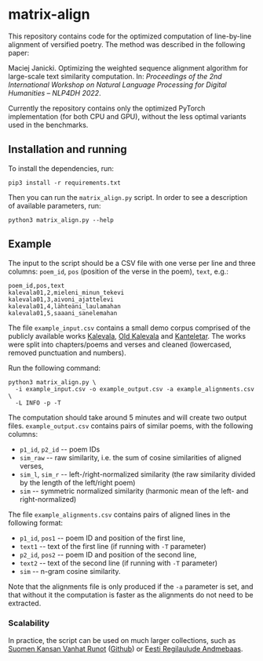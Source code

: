 # matrix-align

This repository contains code for the optimized computation of
line-by-line alignment of versified poetry. The method was described in
the following paper:

Maciej Janicki. Optimizing the weighted sequence alignment algorithm
for large-scale text similarity computation. In: *Proceedings of the
2nd International Workshop on Natural Language Processing for Digital
Humanities – NLP4DH 2022*.

Currently the repository contains only the optimized PyTorch
implementation (for both CPU and GPU), without the less optimal variants
used in the benchmarks.

## Installation and running

To install the dependencies, run:
```
pip3 install -r requirements.txt
```

Then you can run the `matrix_align.py` script. In order to see a
description of available parameters, run:
```
python3 matrix_align.py --help
```

## Example

The input to the script should be a CSV file with one verse per line
and three columns: `poem_id`, `pos` (position of the verse in the poem),
`text`, e.g.:
```
poem_id,pos,text
kalevala01,2,mieleni_minun_tekevi
kalevala01,3,aivoni_ajattelevi
kalevala01,4,lähteäni_laulamahan
kalevala01,5,saaani_sanelemahan
```

The file `example_input.csv` contains a small demo corpus comprised
of the publicly available works
[Kalevala](https://www.gutenberg.org/ebooks/7000),
[Old Kalevala](https://www.gutenberg.org/ebooks/48380)
and [Kanteletar](https://www.gutenberg.org/ebooks/7078).
The works were split into chapters/poems and verses and cleaned
(lowercased, removed punctuation and numbers).

Run the following command:
```
python3 matrix_align.py \
  -i example_input.csv -o example_output.csv -a example_alignments.csv \
  -L INFO -p -T
```

The computation should take around 5 minutes and will create two output
files. `example_output.csv` contains pairs of similar poems, with the
following columns:
* `p1_id`, `p2_id` -- poem IDs
* `sim_raw` -- raw similarity, i.e. the sum of cosine similarities of aligned verses,
* `sim_l`, `sim_r` -- left-/right-normalized similarity (the raw similarity divided by the length of the left/right poem)
* `sim` -- symmetric normalized similarity (harmonic mean of the left- and right-normalized)

The file `example_alignments.csv` contains pairs of aligned lines in
the following format:
* `p1_id`, `pos1` -- poem ID and position of the first line,
* `text1` -- text of the first line (if running with `-T` parameter)
* `p2_id`, `pos2` -- poem ID and position of the second line,
* `text2` -- text of the second line (if running with `-T` parameter)
* `sim` -- n-gram cosine similarity.

Note that the alignments file is only produced if the `-a` parameter is
set, and that without it the computation is faster as the alignments do
not need to be extracted.

### Scalability

In practice, the script can be used on much larger collections, such as
[Suomen Kansan Vanhat Runot](https://skvr.fi/) ([Github](https://github.com/sks190/SKVR))
or [Eesti Regilaulude Andmebaas](https://www.folklore.ee/regilaul/andmebaas/).
